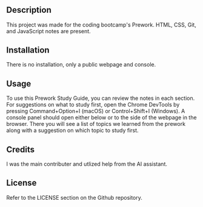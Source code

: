 # <Prework-Study-Guide>

## Description

This project was made for the coding bootcamp's Prework. HTML, CSS, Git, and JavaScript notes are present.

## Installation

There is no installation, only a public webpage and console.

## Usage

To use this Prework Study Guide, you can review the notes in each section. For suggestions on what to study first, open the Chrome DevTools by pressing Command+Option+I (macOS) or Control+Shift+I (Windows). A console panel should open either below or to the side of the webpage in the browser. There you will see a list of topics we learned from the prework along with a suggestion on which topic to study first.

## Credits

I was the main contributer and utlized help from the AI assistant.

## License

Refer to the LICENSE section on the Github repository.